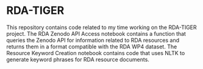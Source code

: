 # RDA-TIGER

This repository contains code related to my time working on the RDA-TIGER project.
The RDA Zenodo API Access notebook contains a function that queries the Zenodo API for information related to RDA resources and returns them in a format compatible with the RDA WP4 dataset.
The Resource Keyword Creation notebook contains code that uses NLTK to generate keyword phrases for RDA resource documents. 
